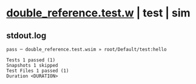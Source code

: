 # [double_reference.test.w](../../../../../examples/tests/valid/double_reference.test.w) | test | sim

## stdout.log
```log
pass ─ double_reference.test.wsim » root/Default/test:hello

Tests 1 passed (1)
Snapshots 1 skipped
Test Files 1 passed (1)
Duration <DURATION>
```

